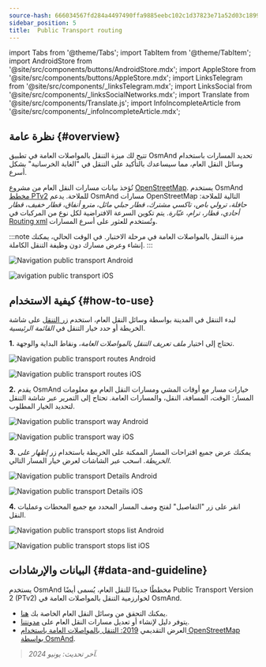 ```yaml
---
source-hash: 666034567fd284a4497490ffa9885eebc102c1d37823e71a52d03c189944eb25
sidebar_position: 5
title:  Public Transport routing
---
```

import Tabs from '@theme/Tabs';
import TabItem from '@theme/TabItem';
import AndroidStore from '@site/src/components/buttons/AndroidStore.mdx';
import AppleStore from '@site/src/components/buttons/AppleStore.mdx';
import LinksTelegram from '@site/src/components/_linksTelegram.mdx';
import LinksSocial from '@site/src/components/_linksSocialNetworks.mdx';
import Translate from '@site/src/components/Translate.js';
import InfoIncompleteArticle from '@site/src/components/_infoIncompleteArticle.mdx';

## نظرة عامة {#overview}

تتيح لك ميزة التنقل بالمواصلات العامة في تطبيق OsmAnd تحديد المسارات باستخدام وسائل النقل العام، مما سيساعدك بالتأكيد على التنقل في "الغابة الخرسانية" بشكل أسرع.

تُؤخذ بيانات مسارات النقل العام من مشروع [OpenStreetMap](http://openstreetmap.org/). يستخدم OsmAnd [مخطط PTv2](https://wiki.openstreetmap.org/wiki/Public_transport) للملاحة. يدعم OsmAnd مسارات OpenStreetMap التالية للملاحة: *حافلة*، *ترولي باص*، *تاكسي مشترك*، *قطار جبلي مائل*، *مترو أنفاق*، *قطار خفيف*، *قطار أحادي*، *قطار*، *ترام*، *عبّارة*. يتم تكوين السرعة الافتراضية لكل نوع من المركبات في [Routing xml](../../../technical/build-osmand/routing.md) وتُستخدم للعثور على أسرع المسارات.

:::note
ميزة التنقل بالمواصلات العامة في مرحلة الاختبار. في الوقت الحالي، يمكنك إنشاء وعرض مسارك دون وظيفة التنقل الكاملة.
:::

<Tabs groupId="operating-systems" queryString="current-os">

<TabItem value="android" label="أندرويد">

![Navigation public transport Android](@site/static/img/navigation/public/navigation_android.png)

</TabItem>

<TabItem value="ios" label="iOS">

![avigation public transport iOS](@site/static/img/navigation/public/navigation_ios.png)

</TabItem>

</Tabs>

## كيفية الاستخدام {#how-to-use}

لبدء التنقل في المدينة بواسطة وسائل النقل العام، استخدم [زر التنقل](../../widgets/map-buttons.md#directions) على شاشة الخريطة أو حدد خيار التنقل في *القائمة الرئيسية*.

**1.** تحتاج إلى اختيار *ملف تعريف التنقل بالمواصلات العامة*، ونقاط البداية والوجهة.

<Tabs groupId="operating-systems" queryString="current-os">

<TabItem value="android" label="أندرويد">

![Navigation public transport routes Android](@site/static/img/navigation/public/navigation_public_android.png)

</TabItem>

<TabItem value="ios" label="iOS">

![Navigation public transport routes iOS](@site/static/img/navigation/public/navigation_public_ios.png)

</TabItem>

</Tabs>

**2.** يقدم OsmAnd خيارات مسار مع أوقات المشي ومسارات النقل العام مع معلومات المسار: الوقت، المسافة، النقل، والمسارات العامة. تحتاج إلى التمرير عبر شاشة التنقل لتحديد الخيار المطلوب.

<Tabs groupId="operating-systems" queryString="current-os">

<TabItem value="android" label="أندرويد">

![Navigation public transport way Android](@site/static/img/navigation/public/navigation_way_android.png)

</TabItem>

<TabItem value="ios" label="iOS">

![Navigation public transport way iOS](@site/static/img/navigation/public/navigation_way_ios.png)

</TabItem>

</Tabs>

**3.** يمكنك عرض جميع اقتراحات المسار الممكنة على الخريطة باستخدام زر *إظهار على الخريطة*. اسحب عبر الشاشات لعرض خيار المسار التالي.

<Tabs groupId="operating-systems" queryString="current-os">

<TabItem value="android" label="أندرويد">

![Navigation public transport Details Android](@site/static/img/navigation/public/navigation_details_android.png)

</TabItem>

<TabItem value="ios" label="iOS">

![Navigation public transport Details iOS](@site/static/img/navigation/public/navigation_details_ios.png)

</TabItem>

</Tabs>

**4.** انقر على زر "التفاصيل" لفتح وصف المسار المحدد مع جميع المحطات وعمليات النقل.

<Tabs groupId="operating-systems" queryString="current-os">

<TabItem value="android" label="أندرويد">

![Navigation public transport stops list Android](@site/static/img/navigation/public/navigation_stops_list_android.png)

</TabItem>

<TabItem value="ios" label="iOS">

![Navigation public transport stops list iOS](@site/static/img/navigation/public/navigation_stops_list_ios.png)

</TabItem>

</Tabs>

## البيانات والإرشادات {#data-and-guideline}

يستخدم OsmAnd مخططًا جديدًا للنقل العام، يُسمى أيضًا Public Transport Version 2 (PTv2) لخوارزمية التنقل بالمواصلات العامة في OsmAnd.

- يمكنك التحقق من وسائل النقل العام الخاصة بك [هنا](http://tools.geofabrik.de/osmi/).
- يتوفر دليل لإنشاء أو تعديل مسارات النقل العام على [مدونتنا](https://osmand.net/blog/guideline-pt).
- العرض التقديمي [2019: التنقل بالمواصلات العامة باستخدام OpenStreetMap بواسطة OsmAnd](https://www.youtube.com/watch?v=SPab09kaWPc&ab_channel=StateoftheMap).

> *آخر تحديث: يونيو 2024.*
